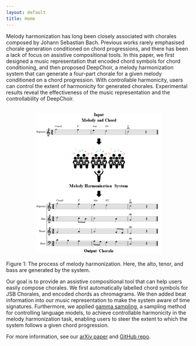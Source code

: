 ```yaml
---
layout: default
title: Home
---
```


<script src="https://cdn.mathjax.org/mathjax/latest/MathJax.js?config=TeX-AMS-MML_HTMLorMML" type="text/javascript"></script>
<script type="text/x-mathjax-config">
    MathJax.Hub.Config({
        tex2jax: {
        skipTags: ['script', 'noscript', 'style', 'textarea', 'pre'],
        inlineMath: [['$','$']]
        }
    });
</script>

Melody harmonization has long been closely associated with chorales composed by Johann Sebastian Bach. Previous works rarely emphasised chorale generation conditioned on chord progressions, and there has been a lack of focus on assistive compositional tools. In this paper, we first designed a music representation that encoded chord symbols for chord conditioning, and then proposed DeepChoir, a melody harmonization system that can generate a four-part chorale for a given melody conditioned on a chord progression. With controllable harmonicity, users can control the extent of harmonicity for generated chorales. Experimental results reveal the effectiveness of the music representation and the controllability of DeepChoir.

<br>
<center><img src="figs/fig1.png" alt="overall_model" style="zoom:75%"></center>
<br>
Figure 1: The process of melody harmonization. Here, the alto, tenor, and bass are generated by the system.
<br>

Our goal is to provide an assistive compositional tool that can help users easily compose chorales. We first automatically labelled chord symbols for JSB Chorales, and encoded chords as chromagrams. We then added beat information into our music representation to make the system aware of time signatures. Furthermore, we applied [gamma sampling](https://arxiv.org/pdf/2205.06036.pdf), a sampling method for controlling language models, to achieve controllable harmonicity in the melody harmonization task, enabling users to steer the extent to which the system follows a given chord progression.

For more information, see our [arXiv paper](https://arxiv.org/pdf/2202.08423.pdf) and [GitHub repo](https://github.com/sander-wood/deepchoir).
